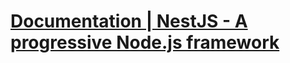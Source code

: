 # [Documentation | NestJS - A progressive Node.js framework](https://docs.nestjs.com/ "Documentation | NestJS - A progressive Node.js framework")
